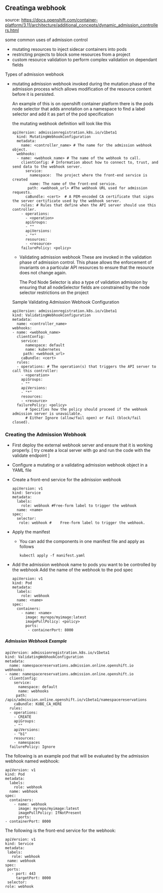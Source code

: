 
## Creatinga webhook

source: https://docs.openshift.com/container-platform/3.11/architecture/additional_concepts/dynamic_admission_controllers.html


some common uses of admission control
- mutating resources to inject sidecar containers into pods
- restricting projects to block some resources from a project
- custom resource validation to perform complex validation on dependant fields


Types of admission webhook

- mutating admission webhook
  invoked during the mutation phase of the admission process which allows modification of the resource
  content before it is persisted.

  An example of this is on openshift container platform there is the pods node selector that adds annotation on a namespace
  to find a label selector and add it as part of the pod specification

  the mutating webhook definition will look like this
  ```
  apiVersion: admissionregistration.k8s.io/v1beta1
    kind: MutatingWebhookConfiguration
    metadata:
      name: <controller_name> # The name for the admission webhook object.
    webhooks:
    - name: <webhook_name> # The name of the webhook to call.
      clientConfig: # Information about how to connect to, trust, and send data to the webhook server.
        service:
          namespace:  The project where the front-end service is created
          name: The name of the front-end service.
         path: <webhook_url> #The webhook URL used for admission requests.
        caBundle: <cert>  #	A PEM-encoded CA certificate that signs the server certificate used by the webhook server.
      rules: # Rules that define when the API server should use this controller.
      - operations:
        - <operation>
        apiGroups:
        - ""
        apiVersions:
        - "*"
        resources:
        - <resource>
      failurePolicy: <policy>

  ```

  - Validating admission webhook
    These are invoked in the validation phase of admission control.
    This phase allows the enforcement of invariants on a particular API
    resources to ensure that the resource does not change again.


    The Pod Node Selector is also a type of validation admission by ensuring that
    all nodeSelector fields are constrained by the node selector restrictions on the
    project

  Sample Validating Admission Webhook Configuration

  ```
  apiVersion: admissionregistration.k8s.io/v1beta1
  kind: ValidatingWebhookConfiguration
  metadata:
    name: <controller_name>
  webhooks:
  - name: <webhook_name>
    clientConfig:
      service:
        namespace: default  
        name: kubernetes
       path: <webhook_url>
      caBundle: <cert>
    rules:
    - operations: # The operation(s) that triggers the API server to call this controller:
      - <operation>
      apiGroups:
      - ""
      apiVersions:
      - "*"
      resources:
      - <resource>
    failurePolicy: <policy>  	
        # Specifies how the policy should proceed if the webhook admission server is unavailable.
        # Either Ignore (allow/fail open) or Fail (block/fail closed).
  ```

### Creating the Admission Webhook

- First deploy the external webhook server and ensure that it is working properly.
  [ try create a local server with go and run the code with the validate endpoint ]

- Configure a mutating or a validating admission webhook object in a YAML file

- Create a front-end service for the admission webhook
  ```
  apiVersion: v1
  kind: Service
  metadata:
    labels:
      role: webhook #Free-form label to trigger the webhook
    name: <name>
  spec:
    selector:
     role: webhook # 	Free-form label to trigger the webhook.
  ```
- Apply the manifest
   - You can add the components in one manifest file and apply as follows
       ```
       kubectl apply -f manifest.yaml  
       ```
- Add the admission webhook name to pods you want to be controlled by the webhook
  Add the name of the webhook to the pod spec
  ```
  apiVersion: v1
  kind: Pod
  metadata:
    labels:
      role: webhook
    name: <name>
  spec:
    containers:
      - name: <name>
        image: myrepo/myimage:latest
        imagePullPolicy: <policy>
        ports:
         - containerPort: 8000
  ```

##### Admission Webhook Example
```
apiVersion: admissionregistration.k8s.io/v1beta1
kind: ValidatingWebhookConfiguration
metadata:
  name: namespacereservations.admission.online.openshift.io
webhooks:
- name: namespacereservations.admission.online.openshift.io
  clientConfig:
    service:
      namespace: default
      name: webhooks
     path: /apis/admission.online.openshift.io/v1beta1/namespacereservations
    caBundle: KUBE_CA_HERE
  rules:
  - operations:
    - CREATE
    apiGroups:
    - ""
    apiVersions:
    - "b1"
    resources:
    - namespaces
  failurePolicy: Ignore
```
The following is an example pod that will be evaluated by the admission webhook named webhook:
  ```
  apiVersion: v1
  kind: Pod
  metadata:
    labels:
      role: webhook
    name: webhook
  spec:
    containers:
      - name: webhook
        image: myrepo/myimage:latest
        imagePullPolicy: IfNotPresent
        ports:
  - containerPort: 8000
  ```

  The following is the front-end service for the webhook:

  ```
  apiVersion: v1
  kind: Service
  metadata:
   labels:
     role: webhook
   name: webhook
  spec:
   ports:
     - port: 443
       targetPort: 8000
   selector:
  role: webhook
  ```
